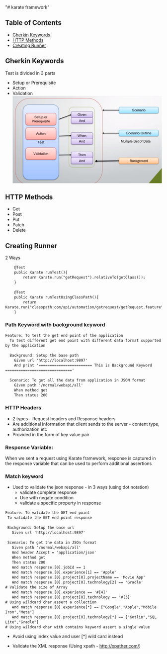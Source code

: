 "# karate framework" 

## Table of Contents
* [Gherkin Keywords](#gherkin_keywords)
* [HTTP Methods](#http_methods)
* [Creating Runner](#creating_runner)


## Gherkin Keywords
Test is divided in 3 parts
* Setup or Prerequisite
* Action
* Validation
![Keywords](./images/keyword.png)


## HTTP Methods
* Get
* Post
* Put
* Patch
* Delete

## Creating Runner
2 Ways
```
    @Test
    public Karate runTest(){
        return Karate.run("getRequest").relativeTo(getClass());
    }

    @Test
    public Karate runTestUsingClassPath(){
        return Karate.run("classpath:com/api/automation/getrequest/getRequest.feature");
    }
```
### Path Keyword with background keyword
```
Feature: To test the get end point of the application
  To test different get end point with different data format supported by the application

  Background: Setup the base path
    Given url 'http://localhost:9897'
    And print '======================== This is Background Keyword =============================='

  Scenario: To get all the data from application in JSON format
    Given path '/normal/webapi/all'
    When method get
    Then status 200
```
### HTTP Headers
* 2 types - Request headers and Response headers
* Are additional information that client sends to the server - content type, authorization etc
* Provided in the form of key value pair

### Response Variable:
When we sent a request using Karate framework, response is captured in the response variable that can be 
used to perform additional assertions 


### Match keyword
* Used to validate the json response - in 3 ways (using dot notation)
    * validate complete response
    * Use with negate condition
    * validate a specific property in response
 ```
Feature: To validate the GET end point
  To validate the GET end point response

  Background: Setup the base url
    Given url 'http://localhost:9897'

  Scenario: To get the data in JSOn format
    Given path '/normal/webapi/all'
    And header Accept = 'application/json'
    When method get
    Then status 200
    And match response.[0].jobId == 1
    And match response.[0].experience[1] == 'Apple'
    And match response.[0].project[0].projectName == 'Movie App'
    And match response.[0].project[0].technology[2] == 'Gradle'
# Validate the size of Array
    And match response.[0].experience == '#[4]'
    And match response.[0].project[0].technology == '#[3]'
# Using wildcard char assert a collection
    And match response.[0].experience[*] == ["Google","Apple","Mobile Iron","Meta"]
    And match response.[0].project[0].technology[*] == ["Kotlin","SQL Lite","Gradle"]
# Using wildcard char with contains keyword assert a single value
```
 * Avoid using index value and user [*] wild card instead
 
 * Validate the XML response (Using xpath - http://xpather.com/)